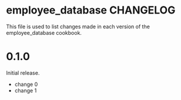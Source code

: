 # employee_database CHANGELOG

This file is used to list changes made in each version of the employee_database cookbook.

# 0.1.0

Initial release.

- change 0
- change 1


